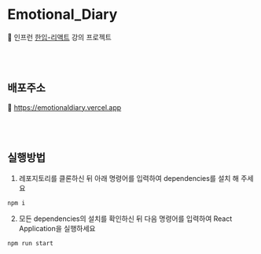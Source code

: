 # Emotional_Diary

📌 인프런 <a href="https://www.inflearn.com/course/%ED%95%9C%EC%9E%85-%EB%A6%AC%EC%95%A1%ED%8A%B8" target="_blank">한입-리액트</a> 강의 프로젝트

<br />
<br />

## 배포주소

📍 <a href="https://emotionaldiary.vercel.app" target="_blank">https://emotionaldiary.vercel.app</a>

<br />
<br />

 ## 실행방법
 
 1. 레포지토리를 클론하신 뒤 아래 명령어를 입력하여 dependencies를 설치 해 주세요
 ```
npm i
```

2. 모든 dependencies의 설치를 확인하신 뒤 다음 명령어를 입력하여 React Application을 실행하세요
```
npm run start
```

